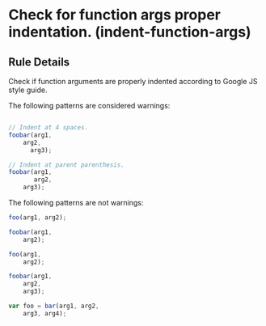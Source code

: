 # Check for function args proper indentation. (indent-function-args)

## Rule Details

Check if function arguments are properly indented according to Google JS
style guide.

The following patterns are considered warnings:

```js

// Indent at 4 spaces.
foobar(arg1,
    arg2,
      arg3);

// Indent at parent parenthesis.
foobar(arg1,
       arg2,
    arg3);
```

The following patterns are not warnings:

```js
foo(arg1, arg2);

foobar(arg1,
    arg2);

foo(arg1,
    arg2);

foobar(arg1,
    arg2,
    arg3);

var foo = bar(arg1, arg2,
    arg3, arg4);
```
